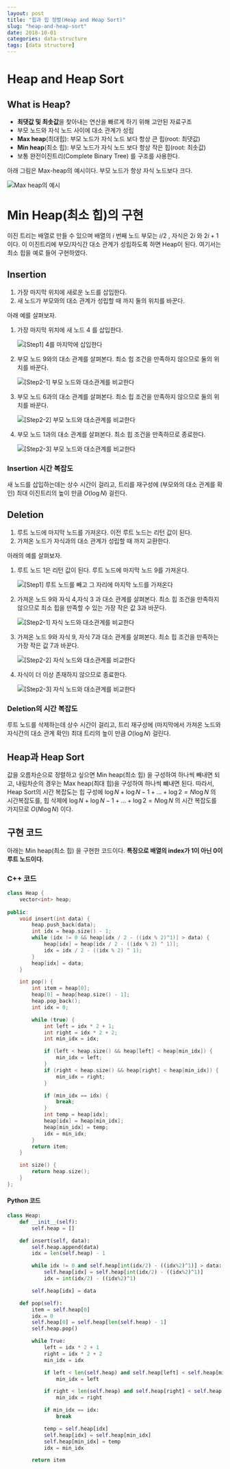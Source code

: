 ```yaml
---
layout: post
title: "힙과 힙 정렬(Heap and Heap Sort)"
slug: "heap-and-heap-sort"
date: 2018-10-01
categories: data-structure
tags: [data structure]
---
```


# Heap and Heap Sort

## What is Heap?

- **최댓값 및 최솟값**을 찾아내는 연산을 빠르게 하기 위해 고안된 자료구조
- 부모 노드와 자식 노드 사이에 대소 관계가 성립
- **Max heap**(최대힙): 부모 노드가 자식 노드 보다 항상 큰 힙(root: 최댓값)
- **Min heap**(최소 힙): 부모 노드가 자식 노드 보다 항상 작은 힙(root: 최솟값)
- 보통 완전이진트리(Complete Binary Tree) 를 구조를 사용한다.

아래 그림은 Max-heap의 예시이다. 부모 노드가 항상 자식 노드보다 크다.

![Max heap의 예시](https://upload.wikimedia.org/wikipedia/commons/thumb/3/38/Max-Heap.svg/330px-Max-Heap.svg.png)



# Min Heap(최소 힙)의 구현

이진 트리는 배열로 만들 수 있으며 배열의 $i$ 번째 노드 부모는 $i/2$ , 자식은 $2i$ 와 $2i+1$ 이다. 이 이진트리에 부모/자식간 대소 관계가 성립하도록 하면 Heap이 된다. 여기서는 최소 힙을 예로 들어 구현하였다.

## Insertion

1. 가장 마지막 위치에 새로운 노드를 삽입한다.
2. 새 노드가 부모와의 대소 관계가 성립할 때 까지 둘의 위치를 바꾼다.



아래 예를 살펴보자.

1. 가장 마지막 위치에 새 노드 4 를 삽입한다.

   ![[Step1] 4를 마지막에 삽입한다](https://github.com/sjnov11/sjnov11.github.com/blob/master/_img/2018/10/01/heap_insertion_1.png?raw=true)




2. 부모 노드 9와의 대소 관계를 살펴본다. 최소 힙 조건을 만족하지 않으므로 둘의 위치를 바꾼다.

   ![[Step2-1] 부모 노드와 대소관계를 비교한다](https://github.com/sjnov11/sjnov11.github.com/blob/master/_img/2018/10/01/heap_insertion_2.png?raw=true)




3. 부모 노드 6과의 대소 관계를 살펴본다. 최소 힙 조건을 만족하지 않으므로 둘의 위치를 바꾼다.

   ![[Step2-2] 부모 노드와 대소관계를 비교한다](https://github.com/sjnov11/sjnov11.github.com/blob/master/_img/2018/10/01/heap_insertion_3.png?raw=true)




4. 부모 노드 1과의 대소 관계를 살펴본다. 최소 힙 조건을 만족하므로 종료한다.


   ![[Step2-3] 부모 노드와 대소관계를 비교한다](https://github.com/sjnov11/sjnov11.github.com/blob/master/_img/2018/10/01/heap_insertion_4.png?raw=true)



### Insertion 시간 복잡도

새 노드를 삽입하는데는 상수 시간이 걸리고, 트리를 재구성에 (부모와의 대소 관계를 확인) 최대 이진트리의 높이 만큼 $O(\log{N})$ 걸린다.



## Deletion

1. 루트 노드에 마지막 노드를 가져온다. 이전 루트 노드는 리턴 값이 된다.
2. 가져온 노드가 자식과의 대소 관계가 성립할 때 까지 교환한다.



아래의 예를 살펴보자.

1. 루트 노드 1은 리턴 값이 된다. 루트 노드에 마지막 노드 9를 가져온다.

   ![[Step1] 루트 노드를 빼고 그 자리에 마지막 노드를 가져온다](https://github.com/sjnov11/sjnov11.github.com/blob/master/_img/2018/10/01/heap_deletion_1.png?raw=true)




2. 가져온 노드 9와 자식 4,자식 3 과 대소 관계를 살펴본다. 최소 힙 조건을 만족하지 않으므로 최소 힙을 만족할 수 있는 가장 작은 값 3과 바꾼다.

   ![[Step2-1] 자식 노드와 대소관계를 비교한다](https://github.com/sjnov11/sjnov11.github.com/blob/master/_img/2018/10/01/heap_deletion_2.png?raw=true)




3. 가져온 노드 9와 자식 9, 자식 7과 대소 관계를 살펴본다. 최소 힙 조건을 만족하는 가장 작은 값 7과  바꾼다.

   ![[Step2-2] 자식 노드와 대소관계를 비교한다](https://github.com/sjnov11/sjnov11.github.com/blob/master/_img/2018/10/01/heap_deletion_3.png?raw=true)




4. 자식이 더 이상 존재하지 않으므로 종료한다.


   ![[Step2-3] 자식 노드와 대소관계를 비교한다](https://github.com/sjnov11/sjnov11.github.com/blob/master/_img/2018/10/01/heap_deletion_4.png?raw=true)



### Deletion의 시간 복잡도

루트 노드를 삭제하는데 상수 시간이 걸리고, 트리 재구성에 (마지막에서 가져온 노드와 자식간의 대소 관계 확인) 최대 트리의 높이 만큼 $O(\log{N})$ 걸린다.



## Heap과 Heap Sort

값을 오름차순으로 정렬하고 싶으면 Min heap(최소 힙) 을 구성하여 하나씩 빼내면 되고, 내림차순의 경우는 Max heap(최대 힙)을 구성하여 하나씩 뺴내면 된다. 따라서, Heap Sort의 시간 복잡도는 힙 구성에 $\log{N} + \log{N-1} + ... + \log2 = N\log{N}$ 의 시간복잡도를, 힙 삭제에 $\log{N} + \log{N-1} + ... + \log2 = N\log{N}$ 의 시간 복잡도를 가지므로 $O(N\log{N})$ 이다.



## 구현 코드

아래는 Min heap(최소 힙) 을 구현한 코드이다. **특징으로 배열의 index가 1이 아닌 0이 루트 노드이다.**

### C++ 코드

```c++
class Heap {
	vector<int> heap;
	
public:
	void insert(int data) {
		heap.push_back(data);
		int idx = heap.size() - 1;
		while (idx != 0 && heap[idx / 2 - ((idx % 2)^1)] > data) {
			heap[idx] = heap[idx / 2 - ((idx % 2) ^ 1)];
			idx = idx / 2 - ((idx % 2) ^ 1);
		}
		heap[idx] = data;
	}

	int pop() {
		int item = heap[0];
		heap[0] = heap[heap.size() - 1];
		heap.pop_back();
		int idx = 0;

		while (true) {
			int left = idx * 2 + 1;
			int right = idx * 2 + 2;
			int min_idx = idx;

			if (left < heap.size() && heap[left] < heap[min_idx]) {
				min_idx = left;
			}
			if (right < heap.size() && heap[right] < heap[min_idx]) {
				min_idx = right;
			}

			if (min_idx == idx) {
				break;
			}
			int temp = heap[idx];
			heap[idx] = heap[min_idx];
			heap[min_idx] = temp;
			idx = min_idx;
		}	
		return item;
	}

	int size() {
		return heap.size();
	}
};
```



#### Python 코드

```python
class Heap:
    def __init__(self):
        self.heap = []

    def insert(self, data):
        self.heap.append(data)
        idx = len(self.heap) - 1

        while idx != 0 and self.heap[int(idx/2) - ((idx%2)^1)] > data:
            self.heap[idx] = self.heap[int(idx/2) - ((idx%2)^1)]
            idx = int(idx/2) - ((idx%2)^1)

        self.heap[idx] = data

    def pop(self):
        item = self.heap[0]
        idx = 0
        self.heap[0] = self.heap[len(self.heap) - 1]
        self.heap.pop()

        while True:
            left = idx * 2 + 1
            right = idx * 2 + 2
            min_idx = idx

            if left < len(self.heap) and self.heap[left] < self.heap[min_idx]:
                min_idx = left

            if right < len(self.heap) and self.heap[right] < self.heap[min_idx]:
                min_idx = right

            if min_idx == idx:
                break

            temp = self.heap[idx]
            self.heap[idx] = self.heap[min_idx]
            self.heap[min_idx] = temp
            idx = min_idx

        return item
```


